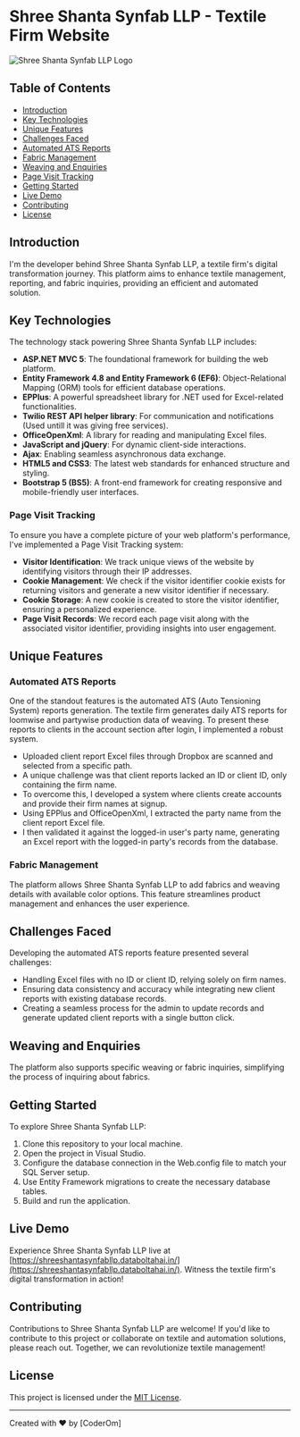 ﻿# Shree Shanta Synfab LLP - Textile Firm Website 
 
![Shree Shanta Synfab LLP Logo](https://shreeshantasynfabllp.databoltahai.in/Content/assets/Images/About/SHREE%20SHANTA%20SYNFAB.png)

## Table of Contents
- [Introduction](#introduction)
- [Key Technologies](#key-technologies)
- [Unique Features](#unique-features)
- [Challenges Faced](#challenges-faced)
- [Automated ATS Reports](#automated-ats-reports)
- [Fabric Management](#fabric-management)
- [Weaving and Enquiries](#weaving-and-enquiries)
- [Page Visit Tracking](#page-visit-tracking)
- [Getting Started](#getting-started)
- [Live Demo](#live-demo)
- [Contributing](#contributing)
- [License](#license)

## Introduction

I'm the developer behind Shree Shanta Synfab LLP, a textile firm's digital transformation journey. This platform aims to enhance textile management, reporting, and fabric inquiries, providing an efficient and automated solution.

## Key Technologies

The technology stack powering Shree Shanta Synfab LLP includes:

- **ASP.NET MVC 5**: The foundational framework for building the web platform.
- **Entity Framework 4.8 and Entity Framework 6 (EF6)**: Object-Relational Mapping (ORM) tools for efficient database operations.
- **EPPlus**: A powerful spreadsheet library for .NET used for Excel-related functionalities.
- **Twilio REST API helper library**: For communication and notifications (Used untill it was giving free services).
- **OfficeOpenXml**: A library for reading and manipulating Excel files.
- **JavaScript and jQuery**: For dynamic client-side interactions.
- **Ajax**: Enabling seamless asynchronous data exchange.
- **HTML5 and CSS3**: The latest web standards for enhanced structure and styling.
- **Bootstrap 5 (BS5)**: A front-end framework for creating responsive and mobile-friendly user interfaces.

### Page Visit Tracking

To ensure you have a complete picture of your web platform's performance, I've implemented a Page Visit Tracking system:

- **Visitor Identification**: We track unique views of the website by identifying visitors through their IP addresses.
- **Cookie Management**: We check if the visitor identifier cookie exists for returning visitors and generate a new visitor identifier if necessary.
- **Cookie Storage**: A new cookie is created to store the visitor identifier, ensuring a personalized experience.
- **Page Visit Records**: We record each page visit along with the associated visitor identifier, providing insights into user engagement.

## Unique Features

### Automated ATS Reports

One of the standout features is the automated ATS (Auto Tensioning System) reports generation. The textile firm generates daily ATS reports for loomwise and partywise production data of weaving. To present these reports to clients in the account section after login, I implemented a robust system. 

- Uploaded client report Excel files through Dropbox are scanned and selected from a specific path.
- A unique challenge was that client reports lacked an ID or client ID, only containing the firm name.
- To overcome this, I developed a system where clients create accounts and provide their firm names at signup.
- Using EPPlus and OfficeOpenXml, I extracted the party name from the client report Excel file.
- I then validated it against the logged-in user's party name, generating an Excel report with the logged-in party's records from the database.

### Fabric Management

The platform allows Shree Shanta Synfab LLP to add fabrics and weaving details with available color options. This feature streamlines product management and enhances the user experience.

## Challenges Faced

Developing the automated ATS reports feature presented several challenges:

- Handling Excel files with no ID or client ID, relying solely on firm names.
- Ensuring data consistency and accuracy while integrating new client reports with existing database records.
- Creating a seamless process for the admin to update records and generate updated client reports with a single button click.

## Weaving and Enquiries

The platform also supports specific weaving or fabric inquiries, simplifying the process of inquiring about fabrics.

## Getting Started

To explore Shree Shanta Synfab LLP:

1. Clone this repository to your local machine.
2. Open the project in Visual Studio.
3. Configure the database connection in the Web.config file to match your SQL Server setup.
4. Use Entity Framework migrations to create the necessary database tables.
5. Build and run the application.

## Live Demo

Experience Shree Shanta Synfab LLP live at [https://shreeshantasynfabllp.databoltahai.in/](https://shreeshantasynfabllp.databoltahai.in/). Witness the textile firm's digital transformation in action!

## Contributing

Contributions to Shree Shanta Synfab LLP are welcome! If you'd like to contribute to this project or collaborate on textile and automation solutions, please reach out. Together, we can revolutionize textile management!

## License

This project is licensed under the [MIT License](LICENSE).

---

Created with ❤️ by [CoderOm]
